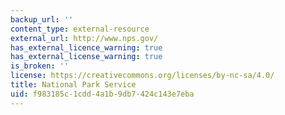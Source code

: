 ```yaml
---
backup_url: ''
content_type: external-resource
external_url: http://www.nps.gov/
has_external_licence_warning: true
has_external_license_warning: true
is_broken: ''
license: https://creativecommons.org/licenses/by-nc-sa/4.0/
title: National Park Service
uid: f983185c-1cdd-4a1b-9db7-424c143e7eba
---
```

